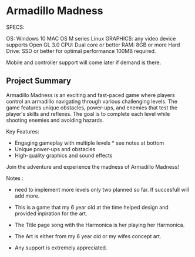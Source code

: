 # Armadillo Madness

SPECS:

OS: Windows 10 
MAC OS M series
Linux 
GRAPHICS: any video device supports Open GL 3.0
CPU: Dual core or better
RAM: 8GB or more
Hard Drive: SSD or better for optimal performance 100MB required.

Mobile and controller support will come later if demand is there.


## Project Summary

Armadillo Madness is an exciting and fast-paced game where players control an armadillo navigating through various challenging levels. The game features unique obstacles, power-ups, and enemies that test the player's skills and reflexes. The goal is to complete each level while shooting enemies and avoiding hazards.

Key Features:
- Engaging gameplay with multiple levels * see notes at bottom
- Unique power-ups and obstacles
- High-quality graphics and sound effects

Join the adventure and experience the madness of Armadillo Madness!

Notes : 

* need to implement more levels only two planned so far. If succesfull will add more.

- This is a game that my 6 year old at the time helped design and provided inpiration for the art.

- The Title page song with the Harmonica is her playing her Harmonica.

- The Art is either from my 6 year old or my wifes concept art.

- Any support is extremely appreciated.